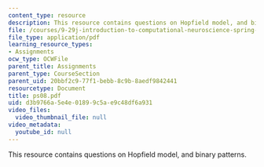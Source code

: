```yaml
---
content_type: resource
description: This resource contains questions on Hopfield model, and binary patterns.
file: /courses/9-29j-introduction-to-computational-neuroscience-spring-2004/d3b9766a5e4e01899c5ae9c48df6a931_ps08.pdf
file_type: application/pdf
learning_resource_types:
- Assignments
ocw_type: OCWFile
parent_title: Assignments
parent_type: CourseSection
parent_uid: 20bbf2c9-77f1-bebb-8c9b-8aedf9842441
resourcetype: Document
title: ps08.pdf
uid: d3b9766a-5e4e-0189-9c5a-e9c48df6a931
video_files:
  video_thumbnail_file: null
video_metadata:
  youtube_id: null
---
```

This resource contains questions on Hopfield model, and binary patterns.

